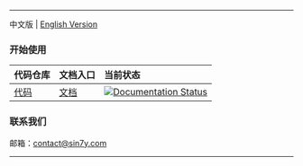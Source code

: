*******************************
中文版 | [English Version](./README_en.md)


### 开始使用

|代码仓库|文档入口|当前状态|
|:----|:-----|:-----|
|[代码](https://github.com/Sin7Y/ola-lang.git)|[文档](https://olang-specs.readthedocs.io/zh_CN/latest/)|[![Documentation Status](https://readthedocs.org/projects/code-blocks/badge/?version=latest)](https://readthedocs.org/projects/o-lang-specs/)|


### 联系我们
邮箱：<contact@sin7y.com>
*******************************
